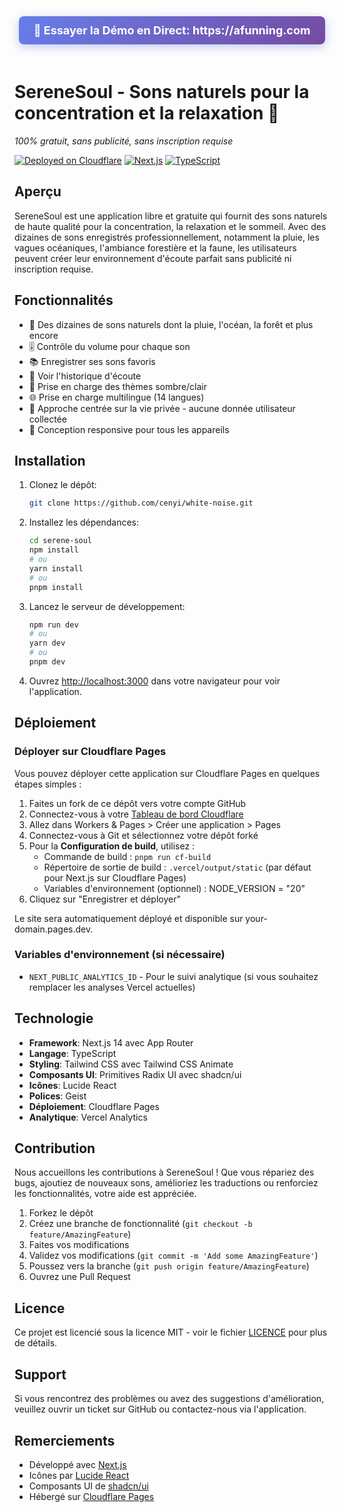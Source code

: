 <div align="center">
  <a href="https://afunning.com" style="display: inline-block; padding: 12px 24px; background: linear-gradient(135deg, #667eea 0%, #764ba2 100%); color: white; text-decoration: none; border-radius: 8px; font-size: 18px; font-weight: bold; margin-bottom: 20px; box-shadow: 0 4px 15px rgba(102, 126, 234, 0.4);">
    🚀 Essayer la Démo en Direct: https://afunning.com
  </a>
</div>

# SereneSoul - Sons naturels pour la concentration et la relaxation 🌿

*100% gratuit, sans publicité, sans inscription requise*

[![Deployed on Cloudflare](https://img.shields.io/badge/Deployed%20on-Vercel-black?style=for-the-badge&logo=vercel)](https://afunning.com)
[![Next.js](https://img.shields.io/badge/Next.js-14-black?style=for-the-badge&logo=next.js)](https://nextjs.org/)
[![TypeScript](https://img.shields.io/badge/TypeScript-5-black?style=for-the-badge&logo=typescript)](https://www.typescriptlang.org/)

## Aperçu

SereneSoul est une application libre et gratuite qui fournit des sons naturels de haute qualité pour la concentration, la relaxation et le sommeil. Avec des dizaines de sons enregistrés professionnellement, notamment la pluie, les vagues océaniques, l'ambiance forestière et la faune, les utilisateurs peuvent créer leur environnement d'écoute parfait sans publicité ni inscription requise.

## Fonctionnalités
- 🎵 Des dizaines de sons naturels dont la pluie, l'océan, la forêt et plus encore
- 🎚️ Contrôle du volume pour chaque son
- 📚 Enregistrer ses sons favoris
- 📜 Voir l'historique d'écoute
- 🎨 Prise en charge des thèmes sombre/clair
- 🌐 Prise en charge multilingue (14 langues)
- 🔐 Approche centrée sur la vie privée - aucune donnée utilisateur collectée
- 📱 Conception responsive pour tous les appareils

## Installation

1. Clonez le dépôt:
   ```bash
   git clone https://github.com/cenyi/white-noise.git
   ```

2. Installez les dépendances:
   ```bash
   cd serene-soul
   npm install
   # ou
   yarn install
   # ou
   pnpm install
   ```

3. Lancez le serveur de développement:
   ```bash
   npm run dev
   # ou
   yarn dev
   # ou
   pnpm dev
   ```

4. Ouvrez [http://localhost:3000](http://localhost:3000) dans votre navigateur pour voir l'application.

## Déploiement

### Déployer sur Cloudflare Pages

Vous pouvez déployer cette application sur Cloudflare Pages en quelques étapes simples :

1. Faites un fork de ce dépôt vers votre compte GitHub
2. Connectez-vous à votre [Tableau de bord Cloudflare](https://dash.cloudflare.com/)
3. Allez dans Workers & Pages > Créer une application > Pages
4. Connectez-vous à Git et sélectionnez votre dépôt forké
5. Pour la **Configuration de build**, utilisez :
   - Commande de build : `pnpm run cf-build`
   - Répertoire de sortie de build : `.vercel/output/static` (par défaut pour Next.js sur Cloudflare Pages)
   - Variables d'environnement (optionnel) : NODE_VERSION = "20"
6. Cliquez sur "Enregistrer et déployer"

Le site sera automatiquement déployé et disponible sur your-domain.pages.dev.

### Variables d'environnement (si nécessaire)
- `NEXT_PUBLIC_ANALYTICS_ID` - Pour le suivi analytique (si vous souhaitez remplacer les analyses Vercel actuelles)

## Technologie
- **Framework**: Next.js 14 avec App Router
- **Langage**: TypeScript
- **Styling**: Tailwind CSS avec Tailwind CSS Animate
- **Composants UI**: Primitives Radix UI avec shadcn/ui
- **Icônes**: Lucide React
- **Polices**: Geist
- **Déploiement**: Cloudflare Pages
- **Analytique**: Vercel Analytics

## Contribution

Nous accueillons les contributions à SereneSoul ! Que vous répariez des bugs, ajoutiez de nouveaux sons, amélioriez les traductions ou renforciez les fonctionnalités, votre aide est appréciée.

1. Forkez le dépôt
2. Créez une branche de fonctionnalité (`git checkout -b feature/AmazingFeature`)
3. Faites vos modifications
4. Validez vos modifications (`git commit -m 'Add some AmazingFeature'`)
5. Poussez vers la branche (`git push origin feature/AmazingFeature`)
6. Ouvrez une Pull Request

## Licence

Ce projet est licencié sous la licence MIT - voir le fichier [LICENCE](../LICENSE) pour plus de détails.

## Support

Si vous rencontrez des problèmes ou avez des suggestions d'amélioration, veuillez ouvrir un ticket sur GitHub ou contactez-nous via l'application.

## Remerciements

- Développé avec [Next.js](https://nextjs.org/)
- Icônes par [Lucide React](https://lucide.dev/)
- Composants UI de [shadcn/ui](https://ui.shadcn.com/)
- Hébergé sur [Cloudflare Pages](https://pages.cloudflare.com/)